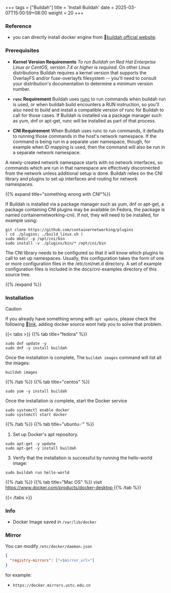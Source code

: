 +++
tags = ["Buildah"]
title = 'Install Buildah'
date = 2025-03-07T15:00:59+08:00
weight = 20
+++


### Reference
- you can directly  install docker engine from 🐶[buildah official website](https://buildah.io/).

### Prerequisites
- **Kernel Version Requirements**
_To run Buildah on Red Hat Enterprise Linux or CentOS, version 7.4 or higher is required._ On other Linux distributions Buildah requires a kernel version that supports the OverlayFS and/or fuse-overlayfs filesystem -- you'll need to consult your distribution's documentation to determine a minimum version number.

- **`runc` Requirement**
Buildah uses [runc](https://github.com/opencontainers/runc) to run commands when buildah run is used, or when buildah build encounters a RUN instruction, so you'll also need to build and install a compatible version of runc for Buildah to call for those cases. If Buildah is installed via a package manager such as yum, dnf or apt-get, runc will be installed as part of that process.

- **CNI Requirement**
When Buildah uses runc to run commands, it defaults to running those commands in the host's network namespace. If the command is being run in a separate user namespace, though, for example when ID mapping is used, then the command will also be run in a separate network namespace.

A newly-created network namespace starts with no network interfaces, so commands which are run in that namespace are effectively disconnected from the network unless additional setup is done. Buildah relies on the CNI library and plugins to set up interfaces and routing for network namespaces.

{{% expand title="something wrong with CNI"%}}

If Buildah is installed via a package manager such as yum, dnf or apt-get, a package containing CNI plugins may be available (in Fedora, the package is named containernetworking-cni). If not, they will need to be installed, for example using:

```shell
git clone https://github.com/containernetworking/plugins
( cd ./plugins; ./build_linux.sh )
sudo mkdir -p /opt/cni/bin
sudo install -v ./plugins/bin/* /opt/cni/bin
```
The CNI library needs to be configured so that it will know which plugins to call to set up namespaces. Usually, this configuration takes the form of one or more configuration files in the /etc/cni/net.d directory. A set of example configuration files is included in the docs/cni-examples directory of this source tree.

{{% /expand %}}
### Installation

> [!CAUTION]
> If you already have something wrong with `apt update`, please check the following 🔗[link](), adding docker source wont help you to solve that problem.

{{< tabs >}}
{{% tab title="fedora" %}}
```shell
sudo dnf update -y 
sudo dnf -y install buildah
```
Once the installation is complete, The `buildah images` command will list all the images:

```shell
buildah images
```

{{% /tab %}}
{{% tab title="centos" %}}
```shell
sudo yum -y install buildah
```
Once the installation is complete, start the Docker service
```shell
sudo systemctl enable docker
sudo systemctl start docker
```

{{% /tab %}}
{{% tab title="ubuntu✅" %}}
1. Set up Docker's apt repository.
```shell
sudo apt-get -y update
sudo apt-get -y install buildah
```

3. Verify that the installation is successful by running the hello-world image: 
```shell
sudo buildah run hello-world
```

{{% /tab %}}
{{% tab title="Mac OS" %}}
visit [https://www.docker.com/products/docker-desktop ](https://www.docker.com/products/docker-desktop )
{{% /tab %}}

{{< /tabs >}}


### Info
- Docker Image saved in `/var/lib/docker`

### Mirror
You can modify `/etc/docker/daemon.json`
```json
{
  "registry-mirrors": ["<$mirror_url>"]
}
```
for example:
- `https://docker.mirrors.ustc.edu.cn`